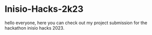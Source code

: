 # Inisio-Hacks-2k23
hello everyone, 
here you can check out my project submission for the hackathon inisio hacks 2023.
